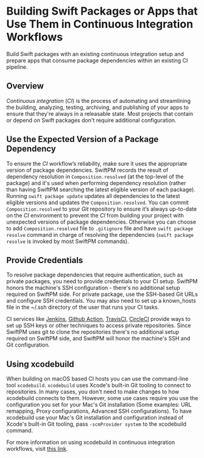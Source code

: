 # Building Swift Packages or Apps that Use Them in Continuous Integration Workflows

Build Swift packages with an existing continuous integration setup and prepare apps that consume package dependencies within an existing CI pipeline.

## Overview

*Continuous integration* (*CI*) is the process of automating and streamlining the building, analyzing, testing, archiving, and publishing of your apps to ensure that they're always in a releasable state.
Most projects that contain or depend on Swift packages don't require additional configuration.

## Use the Expected Version of a Package Dependency

To ensure the *CI* workflow’s reliability, make sure it uses the appropriate version of package dependencies.
SwiftPM records the result of dependency resolution in `Composition.resolved` (at the top-level of the package) and it's used when performing dependency resolution (rather than having SwiftPM searching the latest eligible version of each package).  Running `swift package update` updates all dependencies to the latest eligible versions and updates the `Composition.resolved`.  You can commit `Composition.resolved` to your *Git* repository to ensure it’s always up-to-date on the *CI* environment to prevent the *CI* from building your project with unexpected versions of package dependencies.  Otherwise you can choose to add `Composition.resolved` file to `.gitignore` file and have `swift package resolve` command in charge of resolving the dependencies (`swift package resolve` is invoked by most SwiftPM commands).

## Provide Credentials

To resolve package dependencies that require authentication, such as private packages, you need to provide credentials to your CI setup.
SwiftPM honors the machine's SSH configuration - there's no additional setup required on SwiftPM side. For private package, use the SSH-based Git URLs and configure SSH credentials. You may also need to set up a known_hosts file in the ~/.ssh directory of the user that runs your CI tasks.

CI services like [Jenkins](https://www.jenkins.io/doc/book/using/using-credentials), [Github Action](https://docs.github.com/en/free-pro-team@latest/actions/reference/authentication-in-a-workflow), [TravisCI](https://docs.travis-ci.com/user/private-dependencies), [CircleCI](https://circleci.com/docs/2.0/gh-bb-integration/#security) provide ways to set up SSH keys or other techniques to access private repositories.  Since SwiftPM uses git to clone the repositories there's no additional setup required on SwiftPM side, and SwiftPM will honor the machine's SSH and Git configuration.

## Using xcodebuild
When building on macOS based CI hosts you can use the command-line tool `xcodebuild`.
`xcodebuild` uses Xcode's built-in Git tooling to connect to repositories.  In many cases, you don't need to make changes to how xcodebuild connects to them.  However, some use cases require you use the configuration you set for your Mac's Git installation (Some examples: URL remapping, Proxy configurations, Advanced SSH configurations).  To have xcodebuild use your Mac's Git installation and configuration instead of Xcode's built-in Git tooling, pass `-scmProvider system` to the xcodebuild command.

For more information on using xcodebuild in continuous integration workflows, visit [this link](https://developer.apple.com/documentation/swift_packages/building_swift_packages_or_apps_that_use_them_in_continuous_integration_workflows).
